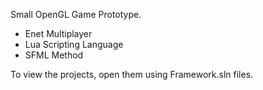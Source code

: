 Small OpenGL Game Prototype.

- Enet Multiplayer
- Lua Scripting Language
- SFML Method

To view the projects, open them using Framework.sln files.
